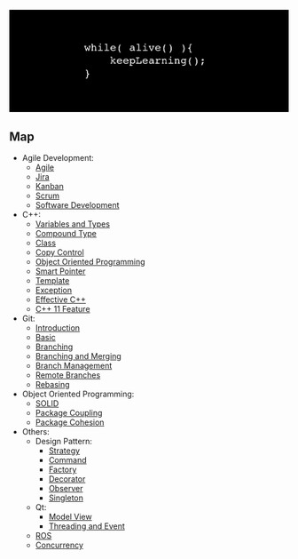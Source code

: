 ![keeplearning](assets/images/keep_learning.png)

## Map
- Agile Development:
    - [Agile](agile_project_management/agile_development.md)
    - [Jira](agile_project_management/jira_project_management.md)
    - [Kanban](agile_project_management/kanban.md)
    - [Scrum](agile_project_management/scrum.md)
    - [Software Development](agile_project_management/software_development.md)
- C++:
    - [Variables and Types](c++/variables_types.md)
    - [Compound Type](c++/compound_type.md)
    - [Class](c++/class.md)
    - [Copy Control](c++/copy_control.md)
    - [Object Oriented Programming](c++/object_oriented_programming.md)
    - [Smart Pointer](c++/smart_pointer.md)
    - [Template](c++/template.md)
    - [Exception](c++/exception.md)
    - [Effective C++](c++/effective_cpp.md)
    - [C++ 11 Feature](c++/cpp11_feature.md)
- Git:
    - [Introduction](git/getting_started.md)
    - [Basic](git/clone_recording_changes.md)
    - [Branching](git/branching_nutshell.md)
    - [Branching and Merging](git/branching_merging.md)
    - [Branch Management](git/branch_mang_remote.md)
    - [Remote Branches](git/remote.md)
    - [Rebasing](git/rebasing.md)
- Object Oriented Programming:
    - [SOLID](ood/solid.md)
    - [Package Coupling](ood/coupling_packages.md)
    - [Package Cohesion](ood/package_cohesion.md)
- Others:
    - Design Pattern:
        - [Strategy](design_pattern/strategy.md)
        - [Command](design_pattern/command.md)
        - [Factory](design_pattern/factory.md)
        - [Decorator](design_pattern/decorator.md)
        - [Observer](design_pattern/observer.md)
        - [Singleton](design_pattern/singleton.md)
    - Qt:
        - [Model View](qt/model_view.md)
        - [Threading and Event](qt/qt_threading_event.md)
    - [ROS](ros/ros.md)
    - [Concurrency](concurrency/concurrency.md)